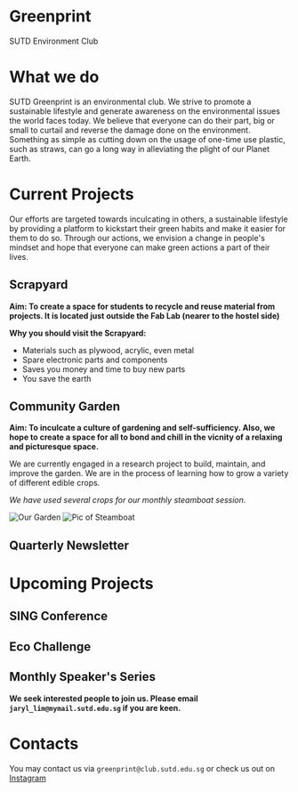 # Greenprint
SUTD Environment Club

# What we do

SUTD Greenprint is an environmental club. We strive to promote a sustainable lifestyle and generate awareness on the environmental issues the world faces today. We believe that everyone can do their part, big or small to curtail and reverse the damage done on the environment. Something as simple as cutting down on the usage of one-time use plastic, such as straws, can go a long way in alleviating the plight of our Planet Earth.<br>

# Current Projects


Our efforts are targeted towards inculcating in others, a sustainable lifestyle by providing a platform to kickstart their green habits and make it easier for them to do so. Through our actions, we envision a change in people's mindset and hope that everyone can make green actions a part of their lives.

## Scrapyard 



**Aim: To create a space for students to recycle and reuse material from projects. It is located just outside the Fab Lab (nearer to the hostel side)**

**Why you should visit the Scrapyard:**

* Materials such as plywood, acrylic, even metal
* Spare electronic parts and components
* Saves you money and time to buy new parts
* You save the earth

## Community Garden

**Aim: To inculcate a culture of gardening and self-sufficiency. Also, we hope to create a space for all to bond and chill in the vicnity of a relaxing and picturesque space.**

We are currently engaged in a research project to build, maintain, and improve the garden. We are in the process of learning how to grow a variety of different edible crops. 

*We have used several crops for our monthly steamboat session.*

![Our Garden](https://raw.githubusercontent.com/Jaryllim98/Greenprint/master/garden%20image%201.PNG)
![Pic of Steamboat](https://raw.githubusercontent.com/Jaryllim98/Greenprint/blob/master/photo_2019-11-20_23-04-45.jpg)

## Quarterly Newsletter

# Upcoming Projects

## SING Conference

## Eco Challenge

## Monthly Speaker's Series


**We seek interested people to join us. Please email ```jaryl_lim@mymail.sutd.edu.sg``` if you are keen.**

# Contacts

You may contact us via ```greenprint@club.sutd.edu.sg``` or check us out on [Instagram](https://www.instagram.com/sutdgreenprint/) 


